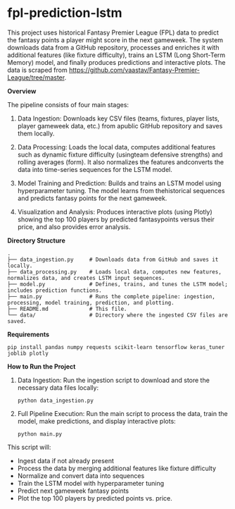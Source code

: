 # fpl-prediction-lstm
This project uses historical Fantasy Premier League (FPL) data to predict the fantasy points a player might score in the next gameweek. The system downloads data from a GitHub repository, processes and enriches it with additional features (like fixture difficulty), trains an LSTM (Long Short-Term Memory) model, and finally produces predictions and interactive plots. The data is scraped from https://github.com/vaastav/Fantasy-Premier-League/tree/master. 

**Overview**

The pipeline consists of four main stages:

1. Data Ingestion:
Downloads key CSV files (teams, fixtures, player lists, player gameweek data, etc.) from apublic GitHub repository and saves them locally.

2. Data Processing:
Loads the local data, computes additional features such as dynamic fixture difficulty (usingteam defensive strengths) and rolling averages (form). It also normalizes the features andconverts the data into time-series sequences for the LSTM model.

3. Model Training and Prediction:
Builds and trains an LSTM model using hyperparameter tuning. The model learns from thehistorical sequences and predicts fantasy points for the next gameweek.

4. Visualization and Analysis:
Produces interactive plots (using Plotly) showing the top 100 players by predicted fantasypoints versus their price, and also provides error analysis.

**Directory Structure**
```
.
├── data_ingestion.py     # Downloads data from GitHub and saves it locally.
├── data_processing.py    # Loads local data, computes new features, normalizes data, and creates LSTM input sequences.
├── model.py              # Defines, trains, and tunes the LSTM model; includes prediction functions.
├── main.py               # Runs the complete pipeline: ingestion, processing, model training, prediction, and plotting.
├── README.md             # This file.
└── data/                 # Directory where the ingested CSV files are saved.
```

**Requirements**
```
pip install pandas numpy requests scikit-learn tensorflow keras_tuner joblib plotly
```
**How to Run the Project**

1. Data Ingestion:
   Run the ingestion script to download and store the necessary data files locally:
   ```
   python data_ingestion.py
   ```

2. Full Pipeline Execution:
   Run the main script to process the data, train the model, make predictions, and display interactive plots:
   ```
   python main.py
   ```

This script will:
- Ingest data if not already present
- Process the data by merging additional features like fixture difficulty
- Normalize and convert data into sequences
- Train the LSTM model with hyperparameter tuning
- Predict next gameweek fantasy points
- Plot the top 100 players by predicted points vs. price.

